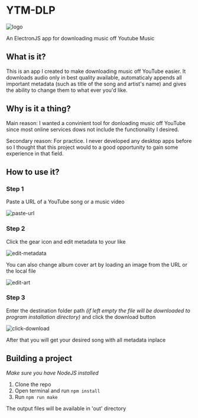 # YTM-DLP 
![logo](https://raw.githubusercontent.com/RENOMIZER/ytm-dlp-gui/main/src/images/icon.ico)

An ElectronJS app for downloading music off Youtube Music

## What is it?
This is an app I created to make downloading music off YouTube easier.
It downloads audio only in best quality available, automaticaly appends
all important metadata (such as title of the song and artist's name)
and gives the ability to change them to what ever you'd like.

## Why is it a thing?
Main reason: I wanted a convinient tool for donloading music off YouTube since most online services dows not include the functionality I desired.

Secondary reason: For practice. I never developed any desktop apps before so I thought that this project would to a good opportunity to gain some experience in that field.

## How to use it?

### Step 1
Paste a URL of a YouTube song or a music video

![paste-url](https://github.com/RENOMIZER/ytm-dlp-gui/assets/94466218/f1679011-e2a8-4c87-be92-ddab3abc537e)

### Step 2
Click the gear icon and edit metadata to your like

![edit-metadata](https://github.com/RENOMIZER/ytm-dlp-gui/assets/94466218/3731ddba-2a1a-4cdd-9ae8-96bf218fba5c)

You can also change album cover art by loading an image from the URL or the local file

![edit-art](https://github.com/RENOMIZER/ytm-dlp-gui/assets/94466218/4d49ae57-70d3-4f14-bd12-5fd80aa471e5)

### Step 3
Enter the destination folder path _(if left empty the file will be downloaded to program installation directory)_ 
and click the download button

![click-download](https://github.com/RENOMIZER/ytm-dlp-gui/assets/94466218/4b130830-fb33-4c70-9a9d-62ed8b11ce13)

After that you will get your desired song with all metadata inplace

## Building a project
_Make sure you have NodeJS installed_

1. Clone the repo
2. Open terminal and run `npm install`
3. Run `npm run make`

The output files will be available in 'out' directory
